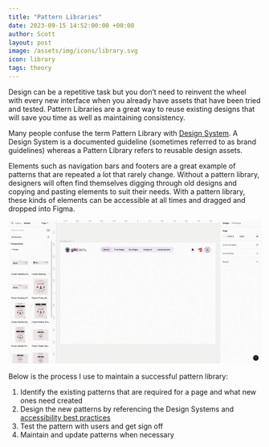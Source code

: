 ```yaml
---
title: "Pattern Libraries"
date: 2023-09-15 14:52:00:00 +00:00
author: Scott
layout: post
image: /assets/img/icons/library.svg
icon: library
tags: theory
---
```


Design can be a repetitive task but you don’t need to reinvent the wheel with every new interface when you already have assets that have been tried and tested. Pattern Libraries are a great way to reuse existing designs that will save you time as well as maintaining consistency. 

Many people confuse the term Pattern Library with [Design System](/2023/10/16/design-systems/). A Design System is a documented guideline (sometimes referred to as brand guidelines) whereas a Pattern Library refers to reusable design assets.

Elements such as navigation bars and footers are a great example of patterns that are repeated a lot that rarely change. Without a pattern library, designers will often find themselves digging through old designs and copying and pasting elements to suit their needs. With a pattern library, these kinds of elements can be accessible at all times and dragged and dropped into Figma.

<div class="gifblock">
    <img src="/assets/img/patternlibrary.gif" class="gif"/>
</div>

Below is the process I use to maintain a successful pattern library:

1. Identify the existing patterns that are required for a page and what new ones need created
2. Design the new patterns by referencing the Design Systems and [accessibility best practices](/2023/11/23/accessibility/) 
4. Test the pattern with users and get sign off  
5. Maintain and update patterns when necessary 


